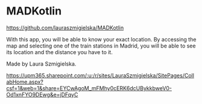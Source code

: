 # MADKotlin

https://github.com/lauraszmigielska/MADKotlin

With this app, you will be able to know your exact location. By accessing the map and selecting one of the train stations in Madrid, you will be able to see its location and the distance you have to it.

Made by Laura Szmigielska.

https://upm365.sharepoint.com/:u:/r/sites/LauraSzmigielska/SitePages/CollabHome.aspx?csf=1&web=1&share=EYCwAgoM_mFMhy0cERK6dcUBykkbweV0-Od1xnFYO9DEwg&e=jDFqyC
